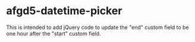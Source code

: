# afgd5-datetime-picker
This is intended to add jQuery code to update the "end" custom field to be one hour after the "start" custom field.
